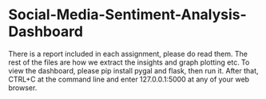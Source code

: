 # Social-Media-Sentiment-Analysis-Dashboard
There is a report included in each assignment, please do read them. The rest of the files are how we extract the insights and graph plotting etc. To view the dashboard, please pip install pygal and flask, then run it. After that, CTRL+C at the command line and enter 127.0.0.1:5000 at any of your web browser.
